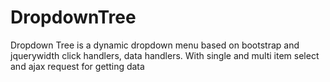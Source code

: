 # DropdownTree
Dropdown Tree is a dynamic dropdown menu based on bootstrap and jquerywidth click handlers, data handlers. With single and multi item select and ajax request for getting data

